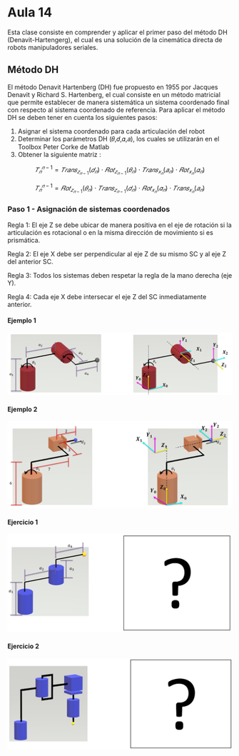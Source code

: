 <h1>Aula 14</h1>

Esta clase consiste en comprender y aplicar el primer paso del método DH (Denavit-Hartengerg), el cual es una solución de la cinemática directa de robots manipuladores seriales.

<h2>Método DH</h2>

El método Denavit Hartenberg (DH) fue propuesto en 1955 por Jacques Denavit y Richard S. Hartenberg, el cual consiste en un método matricial que permite establecer de manera sistemática un sistema coordenado final con respecto al sistema coordenado de referencia. Para aplicar el método DH se deben tener en cuenta los siguientes pasos:

1. Asignar el sistema coordenado para cada articulación del robot
2. Determinar los parámetros DH (𝜃,𝑑,𝛼,𝑎), los cuales se utilizarán en el Toolbox Peter Corke de Matlab 
3. Obtener la siguiente matriz :

$$𝑇_𝑛^{𝑛−1}=𝑇𝑟𝑎𝑛𝑠_{𝑧_{𝑛−1}}(𝑑_𝑛) \cdot 𝑅𝑜𝑡_{𝑧_{𝑛−1}}(𝜃_𝑛) \cdot 𝑇𝑟𝑎𝑛𝑠_{𝑥_𝑛}(𝑎_𝑛) \cdot 𝑅𝑜𝑡_{𝑥_𝑛}(𝛼_𝑛)$$

$$𝑇_𝑛^{𝑛−1}= 𝑅𝑜𝑡_{𝑧_{𝑛−1}}(𝜃_𝑛) \cdot 𝑇𝑟𝑎𝑛𝑠_{𝑧_{𝑛−1}}(𝑑_𝑛) \cdot 𝑅𝑜𝑡_{𝑥_𝑛}(𝛼_𝑛) \cdot 𝑇𝑟𝑎𝑛𝑠_{𝑥_𝑛}(𝑎_𝑛)$$

<h3>Paso 1 - Asignación de sistemas coordenados</h3>

Regla 1: El eje Z se debe ubicar de manera positiva en el eje de rotación si la articulación es rotacional o en la misma dirección de movimiento si es prismática.

Regla 2: El eje X debe ser perpendicular al eje Z de su mismo SC y al eje Z del anterior SC.

Regla 3: Todos los sistemas deben respetar la regla de la mano derecha (eje Y).

Regla 4: Cada eje X debe intersecar el eje Z del SC inmediatamente anterior.

<h4>Ejemplo 1</h4>

![Ejemplo 1 paso 1 DH](Imagenes/image.png)

<h4>Ejemplo 2</h4>

![Ejemplo 2 paso 1 DH](Imagenes/image-1.png)

<h4>Ejercicio 1</h4>

![Ejercicio 1 paso 1 DH](Imagenes/image-2.png)

<h4>Ejercicio 2</h4>

![Ejercicio 2 paso 1 DH](Imagenes/image-3.png)


